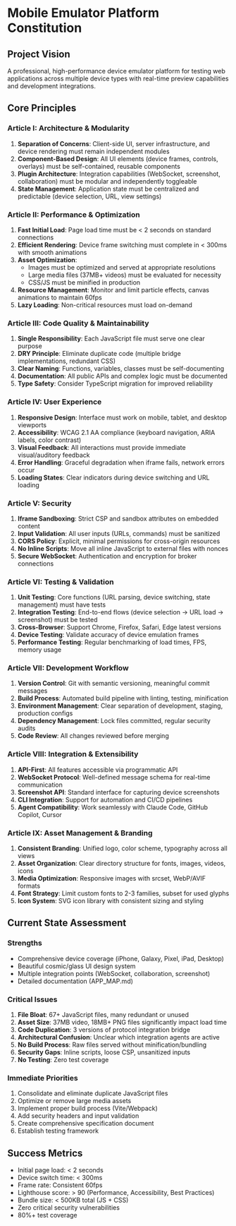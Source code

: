 # Mobile Emulator Platform Constitution

## Project Vision
A professional, high-performance device emulator platform for testing web applications across multiple device types with real-time preview capabilities and development integrations.

## Core Principles

### Article I: Architecture & Modularity
1. **Separation of Concerns**: Client-side UI, server infrastructure, and device rendering must remain independent modules
2. **Component-Based Design**: All UI elements (device frames, controls, overlays) must be self-contained, reusable components
3. **Plugin Architecture**: Integration capabilities (WebSocket, screenshot, collaboration) must be modular and independently toggleable
4. **State Management**: Application state must be centralized and predictable (device selection, URL, view settings)

### Article II: Performance & Optimization
1. **Fast Initial Load**: Page load time must be < 2 seconds on standard connections
2. **Efficient Rendering**: Device frame switching must complete in < 300ms with smooth animations
3. **Asset Optimization**:
   - Images must be optimized and served at appropriate resolutions
   - Large media files (37MB+ videos) must be evaluated for necessity
   - CSS/JS must be minified in production
4. **Resource Management**: Monitor and limit particle effects, canvas animations to maintain 60fps
5. **Lazy Loading**: Non-critical resources must load on-demand

### Article III: Code Quality & Maintainability
1. **Single Responsibility**: Each JavaScript file must serve one clear purpose
2. **DRY Principle**: Eliminate duplicate code (multiple bridge implementations, redundant CSS)
3. **Clear Naming**: Functions, variables, classes must be self-documenting
4. **Documentation**: All public APIs and complex logic must be documented
5. **Type Safety**: Consider TypeScript migration for improved reliability

### Article IV: User Experience
1. **Responsive Design**: Interface must work on mobile, tablet, and desktop viewports
2. **Accessibility**: WCAG 2.1 AA compliance (keyboard navigation, ARIA labels, color contrast)
3. **Visual Feedback**: All interactions must provide immediate visual/auditory feedback
4. **Error Handling**: Graceful degradation when iframe fails, network errors occur
5. **Loading States**: Clear indicators during device switching and URL loading

### Article V: Security
1. **Iframe Sandboxing**: Strict CSP and sandbox attributes on embedded content
2. **Input Validation**: All user inputs (URLs, commands) must be sanitized
3. **CORS Policy**: Explicit, minimal permissions for cross-origin resources
4. **No Inline Scripts**: Move all inline JavaScript to external files with nonces
5. **Secure WebSocket**: Authentication and encryption for broker connections

### Article VI: Testing & Validation
1. **Unit Testing**: Core functions (URL parsing, device switching, state management) must have tests
2. **Integration Testing**: End-to-end flows (device selection → URL load → screenshot) must be tested
3. **Cross-Browser**: Support Chrome, Firefox, Safari, Edge latest versions
4. **Device Testing**: Validate accuracy of device emulation frames
5. **Performance Testing**: Regular benchmarking of load times, FPS, memory usage

### Article VII: Development Workflow
1. **Version Control**: Git with semantic versioning, meaningful commit messages
2. **Build Process**: Automated build pipeline with linting, testing, minification
3. **Environment Management**: Clear separation of development, staging, production configs
4. **Dependency Management**: Lock files committed, regular security audits
5. **Code Review**: All changes reviewed before merging

### Article VIII: Integration & Extensibility
1. **API-First**: All features accessible via programmatic API
2. **WebSocket Protocol**: Well-defined message schema for real-time communication
3. **Screenshot API**: Standard interface for capturing device screenshots
4. **CLI Integration**: Support for automation and CI/CD pipelines
5. **Agent Compatibility**: Work seamlessly with Claude Code, GitHub Copilot, Cursor

### Article IX: Asset Management & Branding
1. **Consistent Branding**: Unified logo, color scheme, typography across all views
2. **Asset Organization**: Clear directory structure for fonts, images, videos, icons
3. **Media Optimization**: Responsive images with srcset, WebP/AVIF formats
4. **Font Strategy**: Limit custom fonts to 2-3 families, subset for used glyphs
5. **Icon System**: SVG icon library with consistent sizing and styling

## Current State Assessment

### Strengths
- Comprehensive device coverage (iPhone, Galaxy, Pixel, iPad, Desktop)
- Beautiful cosmic/glass UI design system
- Multiple integration points (WebSocket, collaboration, screenshot)
- Detailed documentation (APP_MAP.md)

### Critical Issues
1. **File Bloat**: 67+ JavaScript files, many redundant or unused
2. **Asset Size**: 37MB video, 18MB+ PNG files significantly impact load time
3. **Code Duplication**: 3 versions of protocol integration bridge
4. **Architectural Confusion**: Unclear which integration agents are active
5. **No Build Process**: Raw files served without minification/bundling
6. **Security Gaps**: Inline scripts, loose CSP, unsanitized inputs
7. **No Testing**: Zero test coverage

### Immediate Priorities
1. Consolidate and eliminate duplicate JavaScript files
2. Optimize or remove large media assets
3. Implement proper build process (Vite/Webpack)
4. Add security headers and input validation
5. Create comprehensive specification document
6. Establish testing framework

## Success Metrics
- Initial page load: < 2 seconds
- Device switch time: < 300ms
- Frame rate: Consistent 60fps
- Lighthouse score: > 90 (Performance, Accessibility, Best Practices)
- Bundle size: < 500KB total (JS + CSS)
- Zero critical security vulnerabilities
- 80%+ test coverage